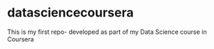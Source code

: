 datasciencecoursera
===================

This is my first repo- developed as part of my Data Science course in Coursera
